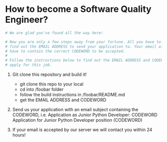 # How to become a Software Quality Engineer?

```Bash
# We are glad you've found all the way here!

# Now you are only a few steps away from your fortune. All you have to do is to
# find out the EMAIL ADDRESS to send your application to. Your email will
# have to contain the correct CODEWORD to be accepted.
#
# Follow the instructions below to find out the EMAIL ADDRESS and CODEWORD to
# apply for this job.
```

1) Git clone this repository and build it!
   - git clone this repo to your local
   - cd into /foobar folder
   - follow the build instructions in /foobar/README.md
   - get the EMAIL ADDRESS and CODEWORD

2) Send us your application with an email subject containing the CODEWORD, i.e.
   Application as Junior Python Developer: CODEWORD
   Application for Junior Python Developer position (CODEWORD)

3) If your email is accepted by our server we will contact you within 24 hours!
